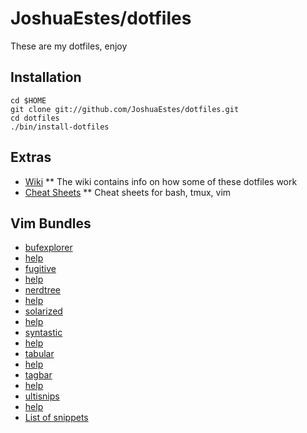 JoshuaEstes/dotfiles
====================

These are my dotfiles, enjoy

Installation
------------

    cd $HOME
    git clone git://github.com/JoshuaEstes/dotfiles.git
    cd dotfiles
    ./bin/install-dotfiles

Extras
------

* [Wiki](https://github.com/JoshuaEstes/dotfiles/wiki)
** The wiki contains info on how some of these dotfiles work
* [Cheat Sheets](https://gist.github.com/2627607)
** Cheat sheets for bash, tmux, vim

Vim Bundles
-----------

* [bufexplorer](https://github.com/vim-scripts/bufexplorer.zip)
 * [help](https://raw.github.com/vim-scripts/bufexplorer.zip/master/doc/bufexplorer.txt)
* [fugitive](https://github.com/tpope/vim-fugitive)
 * [help](https://raw.github.com/tpope/vim-fugitive/master/doc/fugitive.txt)
* [nerdtree](https://github.com/scrooloose/nerdtree)
 * [help](https://raw.github.com/scrooloose/nerdtree/master/doc/NERD_tree.txt)
* [solarized](https://github.com/altercation/vim-colors-solarized)
 * [help](https://raw.github.com/altercation/vim-colors-solarized/master/doc/solarized.txt)
* [syntastic](https://github.com/scrooloose/syntastic)
 * [help](https://raw.github.com/scrooloose/syntastic/master/doc/syntastic.txt)
* [tabular](https://github.com/godlygeek/tabular)
 * [help](https://raw.github.com/godlygeek/tabular/master/doc/Tabular.txt)
* [tagbar](https://github.com/majutsushi/tagbar)
 * [help](https://raw.github.com/majutsushi/tagbar/master/doc/tagbar.txt)
* [ultisnips](https://github.com/SirVer/ultisnips)
 * [help](https://raw.github.com/SirVer/ultisnips/master/doc/UltiSnips.txt)
 * [List of snippets](https://github.com/SirVer/ultisnips/tree/master/UltiSnips)

